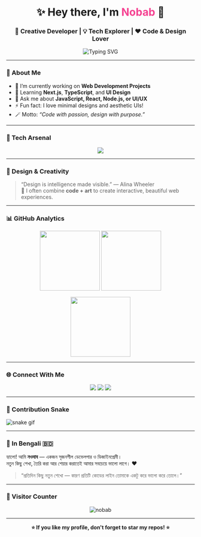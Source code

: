<!-- Animated Header -->
<h1 align="center">✨ Hey there, I'm <span style="color:#f54291;">Nobab</span> 👋</h1>
<h3 align="center">🚀 Creative Developer | 💡 Tech Explorer | ❤️ Code & Design Lover</h3>

<!-- Typing animation -->
<p align="center">
  <img src="https://readme-typing-svg.demolab.com?font=Fira+Code&pause=1000&color=00F7F7&center=true&vCenter=true&width=435&lines=Full+Stack+Web+Developer;Open+Source+Contributor;Lifelong+Learner;Problem+Solver" alt="Typing SVG" />
</p>

---

### 🧠 About Me
- 🔭 I’m currently working on **Web Development Projects**
- 🌱 Learning **Next.js**, **TypeScript**, and **UI Design**
- 💬 Ask me about **JavaScript, React, Node.js, or UI/UX**
- ⚡ Fun fact: I love minimal designs and aesthetic UIs!
- 🪄 Motto: *“Code with passion, design with purpose.”*

---

### 💼 Tech Arsenal
<p align="center">
  <img src="https://skillicons.dev/icons?i=html,css,js,react,nodejs,express,mongodb,python,figma,git,github,vscode&theme=light" />
</p>

---

### 🎨 Design & Creativity
> “Design is intelligence made visible.” — Alina Wheeler  
🎨 I often combine **code + art** to create interactive, beautiful web experiences.  

---

### 📊 GitHub Analytics
<p align="center">
  <img src="https://github-readme-stats.vercel.app/api?username=nobab&show_icons=true&theme=radical&hide_border=true" height="160px"/>
  <img src="https://github-readme-streak-stats.herokuapp.com/?user=nobab&theme=radical&hide_border=true" height="160px"/>
</p>

<p align="center">
  <img src="https://github-readme-stats.vercel.app/api/top-langs/?username=nobab&layout=compact&theme=radical&hide_border=true" height="160px"/>
</p>

---

### 🌐 Connect With Me
<p align="center">
  <a href="mailto:nobab@example.com"><img src="https://img.shields.io/badge/Email-D14836?style=for-the-badge&logo=gmail&logoColor=white" /></a>
  <a href="https://www.linkedin.com/in/nobab"><img src="https://img.shields.io/badge/LinkedIn-0077B5?style=for-the-badge&logo=linkedin&logoColor=white" /></a>
  <a href="https://nobab.dev"><img src="https://img.shields.io/badge/Portfolio-242424?style=for-the-badge&logo=firefox&logoColor=white" /></a>
</p>

---

### 🐍 Contribution Snake
![snake gif](https://github.com/nobab/nobab/blob/output/github-contribution-grid-snake.gif)

---

### 💬 In Bengali 🇧🇩
হ্যালো! আমি **নওবাব** — একজন সৃজনশীল ডেভেলপার ও ডিজাইনপ্রেমী।  
নতুন কিছু শেখা, তৈরি করা আর শেয়ার করাতেই আমার সবচেয়ে ভালো লাগে। ❤️  
> “প্রতিদিন কিছু নতুন শেখো — কারণ প্রতিটি কোডের লাইন তোমাকে একটু করে ভালো করে তোলে।”

---

### 🧭 Visitor Counter
<p align="center">
  <img src="https://komarev.com/ghpvc/?username=nobab&label=Visitors&color=0e75b6&style=flat" alt="nobab" />
</p>

---

<p align="center">
  <b>⭐ If you like my profile, don't forget to star my repos! ⭐</b>
</p>
